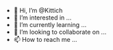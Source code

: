 - 👋 Hi, I’m @Kittich
- 👀 I’m interested in ...
- 🌱 I’m currently learning ...
- 💞️ I’m looking to collaborate on ...
- 📫 How to reach me ...

<!---
Kittich/Kittich is a ✨ special ✨ repository because its `README.md` (this file) appears on your GitHub profile.
You can click the Preview link to take a look at your changes.
--->
